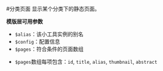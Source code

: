 #分类页面
显示某个分类下的静态页面。

**模版层可用参数**

- `$alias`：该小工具实例的别名
- `$config`：配置信息
- `$pages`：符合条件的页面数组
 * `$pages`数组每项包含：`id`, `title`, `alias`, `thumbnail`, `abstract`
